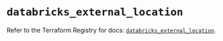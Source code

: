 # `databricks_external_location`

Refer to the Terraform Registry for docs: [`databricks_external_location`](https://registry.terraform.io/providers/databricks/databricks/1.51.0/docs/resources/external_location).
